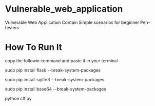 # Vulnerable_web_application
Vulnerable Web Application Contain Simple scenarios for beginner Pen-testers     

# How To Run It
copy the followin command and paste it in your terminal 


sudo pip install flask --break-system-packages


sudo pip install sqlite3 --break-system-packages


sudo pip install base64 --break-system-packages


python ctf.py
